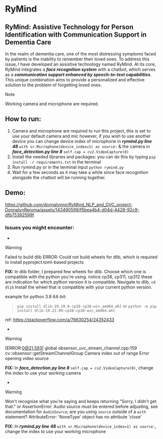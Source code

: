# RyMind 
## RyMind: Assistive Technology for Person Identification with Communication Support in Dementia Care
In the realm of dementia care, one of the most distressing symptoms faced by patients is the inability to remember their loved ones. To address this issue, I have developed an assistive technology named RyMind. At its core, RyMind integrates a ***face recognition system*** with a chatbot, which serves as a ***communication support enhanced by speech-to-text capabilities***. This unique combination aims to provide a personalized and effective solution to the problem of forgetting loved ones.

> [!NOTE]
> Working camera and microphone are required.

## How to run:
1. Camera and microphone are required to run this project, this is set to use your default camera and mic however, if you wish to use another device you can change device index of microphone in ***rymind.py line 48*** ``with sr.Microphone(device_index=1) as source:`` & the camera in ***face_detection.py line 8*** ``self.cap = cv2.VideoCapture(0)``
2. Install the needed libraries and packages: you can do this by typing ``pip install -r requirements.txt`` in the terminal
3. Run rymind.py or in the terminal input ``python rymind.py``
4. Wait for a few seconds as it may take a while since face recognition alongside the chatbot will be running together.

## Demo:
https://github.com/donnalynnn/RyMind_NLP_and_GVC_project-DonnalynReroma/assets/143490599/f5bea4b4-d04d-4428-92c9-dfb75392599f


### Issues you might encounter:
*
> [!WARNING]
> Failed to build dlib
> ERROR: Could not build wheels for dlib, which is required to install pyproject.toml-based projects

**FIX:**
In dlib folder, I prepared few wheels for dlib. Choose which one is compatible with the python you're using. notice cp38, cp311, cp312 these are indication for which python version it is compatible. Navigate to dlib, ``cd dlib`` 
Install the wheel that is compatible with your current python version.

example for python 3.8 64-bit:
>``pip install dlib-19.19.0-cp38-cp38-win_amd64.whl`` or ``python -m pip install dlib-19.22.99-cp38-cp38-win_amd64.whl``

ref: https://stackoverflow.com/a/76630254/24352433

*
> [!WARNING]
> [ERROR:0@21.593] global obsensor_uvc_stream_channel.cpp:159 cv::obsensor::getStreamChannelGroup Camera index out of range
>Error opening video source

**FIX:**
In ***face_detection.py line 8*** ``self.cap = cv2.VideoCapture(0)``, change the index to use your working camera

*
> [!WARNING]
> Won't recognize what you're saying and keeps returning "Sorry, I didn't get that." or
> AssertionError: Audio source must be entered before adjusting, see documentation for ``AudioSource``; are you using ``source`` outside of a ``with`` statement?
> AttributeError: 'NoneType' object has no attribute 'close'

**FIX:**
In ***rymind.py line 48*** ``with sr.Microphone(device_index=1) as source:``, change the index to use your working microphone
